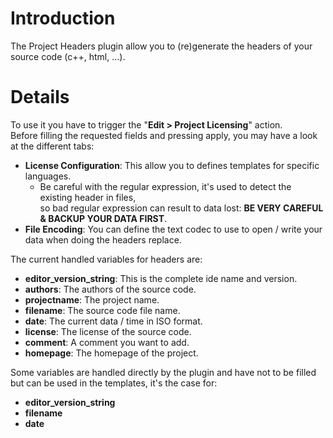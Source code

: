 # Introduction #

The Project Headers plugin allow you to (re)generate the headers of your source code (c++, html, ...).

# Details #

To use it you have to trigger the "**Edit > Project Licensing**" action.<br />
Before filling the requested fields and pressing apply, you may have a look at the different tabs:

  * **License Configuration**: This allow you to defines templates for specific languages.
    * Be careful with the regular expression, it's used to detect the existing header in files,<br />so bad regular expression can result to data lost: **BE VERY CAREFUL & BACKUP YOUR DATA FIRST**.
  * **File Encoding**: You can define the text codec to use to open / write your data when doing the headers replace.

The current handled variables for headers are:

  * **editor\_version\_string**: This is the complete ide name and version.
  * **authors**: The authors of the source code.
  * **projectname**: The project name.
  * **filename**: The source code file name.
  * **date**: The current data / time in ISO format.
  * **license**: The license of the source code.
  * **comment**: A comment you want to add.
  * **homepage**: The homepage of the project.

Some variables are handled directly by the plugin and have not to be filled but can be used in the templates, it's the case for:

  * **editor\_version\_string**
  * **filename**
  * **date**